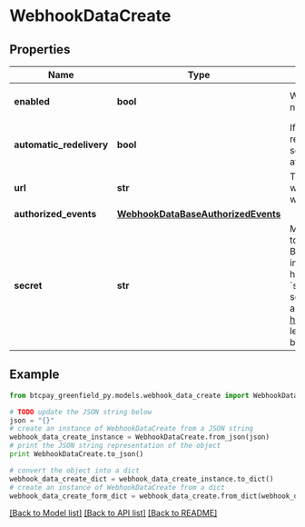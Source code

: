 # WebhookDataCreate


## Properties
Name | Type | Description | Notes
------------ | ------------- | ------------- | -------------
**enabled** | **bool** | Whether this webhook is enabled or not | [optional] [default to True]
**automatic_redelivery** | **bool** | If true, BTCPay Server will retry to redeliver any failed delivery after 10 seconds, 1 minutes and up to 6 times after 10 minutes. | [optional] [default to True]
**url** | **str** | The endpoint where BTCPay Server will make the POST request with the webhook body | [optional] 
**authorized_events** | [**WebhookDataBaseAuthorizedEvents**](WebhookDataBaseAuthorizedEvents.md) |  | [optional] 
**secret** | **str** | Must be used by the callback receiver to ensure the delivery comes from BTCPay Server. BTCPay Server includes the &#x60;BTCPay-Sig&#x60; HTTP header, whose format is &#x60;sha256&#x3D;HMAC256(UTF8(webhook&#39;s secret), body)&#x60;. The pattern to authenticate the webhook is similar to [how to secure webhooks in Github](https://docs.github.com/webhooks/securing/). If left out, null, or empty, the secret will be auto-generated. | [optional] 

## Example

```python
from btcpay_greenfield_py.models.webhook_data_create import WebhookDataCreate

# TODO update the JSON string below
json = "{}"
# create an instance of WebhookDataCreate from a JSON string
webhook_data_create_instance = WebhookDataCreate.from_json(json)
# print the JSON string representation of the object
print WebhookDataCreate.to_json()

# convert the object into a dict
webhook_data_create_dict = webhook_data_create_instance.to_dict()
# create an instance of WebhookDataCreate from a dict
webhook_data_create_form_dict = webhook_data_create.from_dict(webhook_data_create_dict)
```
[[Back to Model list]](../README.md#documentation-for-models) [[Back to API list]](../README.md#documentation-for-api-endpoints) [[Back to README]](../README.md)


